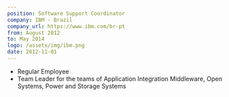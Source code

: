 ```yaml
---
position: Software Support Coordinator
company: IBM - Brazil
company_url: https://www.ibm.com/br-pt
from: August 2012
to: May 2014
logo: /assets/img/ibm.png
date: 2012-11-01
---
```


- Regular Employee
- Team Leader for the teams of Application Integration Middleware, Open Systems, Power and Storage Systems 